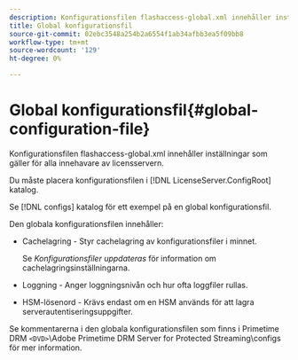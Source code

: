 ```yaml
---
description: Konfigurationsfilen flashaccess-global.xml innehåller inställningar som gäller för alla innehavare av licensservern.
title: Global konfigurationsfil
source-git-commit: 02ebc3548a254b2a6554f1ab34afbb3ea5f09bb8
workflow-type: tm+mt
source-wordcount: '129'
ht-degree: 0%

---
```


# Global konfigurationsfil{#global-configuration-file}

Konfigurationsfilen flashaccess-global.xml innehåller inställningar som gäller för alla innehavare av licensservern.

Du måste placera konfigurationsfilen i [!DNL LicenseServer.ConfigRoot] katalog.

Se [!DNL configs] katalog för ett exempel på en global konfigurationsfil.

Den globala konfigurationsfilen innehåller:

* Cachelagring - Styr cachelagring av konfigurationsfiler i minnet.

  Se *Konfigurationsfiler uppdateras* för information om cachelagringsinställningarna.
* Loggning - Anger loggningsnivån och hur ofta loggfiler rullas.
* HSM-lösenord - Krävs endast om en HSM används för att lagra serverautentiseringsuppgifter.

Se kommentarerna i den globala konfigurationsfilen som finns i Primetime DRM `<DVD>`\Adobe Primetime DRM Server for Protected Streaming\configs för mer information.
